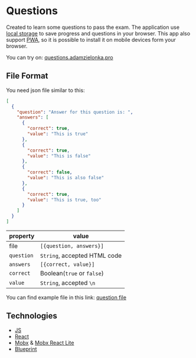 # Questions

Created to learn some questions to pass the exam. The application use [local storage](https://developer.mozilla.org/en-US/docs/Web/API/Window/localStorage) to save progress and questions in your browser. This app also support [PWA](https://developers.google.com/web/progressive-web-apps/), so it is possible to install it on mobile devices form your browser.

You can try on:
[questions.adamzielonka.pro](https://adam-zielonka.github.io/questions/)

## File Format
You need json file similar to this:
``` json
[
  {
    "question": "Answer for this question is: ",
    "answers": [
      {
        "correct": true,
        "value": "This is true"
      },
      {
        "correct": true,
        "value": "This is false"
      },
      {
        "correct": false,
        "value": "This is also false"
      },
      {
        "correct": true,
        "value": "This is true, too"
      }
    ]
  }
]
```

|property  |value                       |
|----------|----------------------------|
|file      |`[{question, answers}]`     |
|`question`|`String`, accepted HTML code|
|`answers` |`[{correct, value}]`        |
|`correct` |Boolean(`true` or `false`)  |
|`value`   |`String`, accepted `\n`     |

You can find example file in this link:
[question file](./src/assets/questions.json)

## Technologies

- [JS](https://developer.mozilla.org/pl/docs/Web/JavaScript)
- [React](https://reactjs.org/)
- [Mobx](https://mobx.js.org/) & [Mobx React Lite](https://mobx-react.js.org/)
- [Blueprint](https://blueprintjs.com/)
